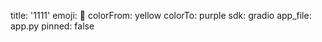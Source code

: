 title: '1111'
emoji: 💬
colorFrom: yellow
colorTo: purple
sdk: gradio
app_file: app.py
pinned: false
